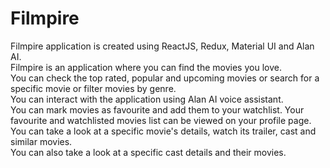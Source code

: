 Filmpire
========

Filmpire application is created using ReactJS, Redux, Material UI and Alan AI.  
Filmpire is an application where you can find the movies you love.  
You can check the top rated, popular and upcoming movies or search for a specific movie or filter movies by genre.  
You can interact with the application using Alan AI voice assistant.  
You can mark movies as favourite and add them to your watchlist. Your favourite and watchlisted movies list can be viewed on your profile page.  
You can take a look at a specific movie's  details, watch its trailer, cast and similar movies.   
You can also take a look at a specific cast details and their movies.  